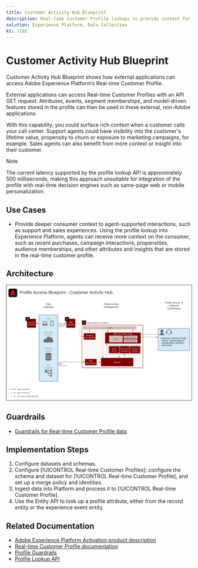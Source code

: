 ```yaml
---
title: Customer Activity Hub Blueprint
description: Real-time Customer Profile lookups to provide context for agent-assisted support and sales.
solution: Experience Platform, Data Collection
kt: 7195
---
```


# Customer Activity Hub Blueprint

Customer Activity Hub Blueprint shows how external applications can access Adobe Experience Platform’s Real-time Customer Profile.

External applications can access Real-time Customer Profiles with an API GET request. Attributes, events, segment memberships, and model-driven features stored in the profile can then be used in these external, non-Adobe applications.

With this capability, you could surface rich context when a customer calls your call center. Support agents could have visibility into the customer's lifetime value, propensity to churn or exposure to marketing campaigns, for example. Sales agents can also benefit from more context or insight into their customer.

>[!NOTE]
>
>The current latency supported by the profile lookup API is approximately 500 milliseconds, making this approach unsuitable for integration of the profile with real-time decision engines such as same-page web or mobile personalization. 

## Use Cases

* Provide deeper consumer context to agent-supported interactions, such as support and sales experiences. Using the profile lookup into Experience Platform, agents can receive more context on the consumer, such as recent purchases, campaign interactions, propensities, audience memberships, and other attributes and insights that are stored in the real-time customer profile.

## Architecture

<img src="assets/cah.svg" alt="Reference Architecture for the Customer Activity Hub Blueprint" style="border:1px solid #4a4a4a" />

## Guardrails

* [Guardrails for Real-time Customer Profile data](https://experienceleague.adobe.com/docs/experience-platform/profile/guardrails.html)

## Implementation Steps

1. Configure datasets and schemas.
1. Configure [!UICONTROL Real-time Customer Profiles]: configure the schema and dataset for [!UICONTROL Real-time Customer Profile], and set up a merge policy and identities.
1. Ingest data into Platform and process it to [!UICONTROL Real-time Customer Profile].
1. Use the Entity API to look up a profile attribute, either from the record entity or the experience event entity.

## Related Documentation

* [Adobe Experience Platform Activation product description](https://helpx.adobe.com/legal/product-descriptions/adobe-experience-platform0.html)
* [Real-time Customer Profile documentation](https://experienceleague.adobe.com/docs/experience-platform/profile/home.html?lang=en)
* [Profile Guardrails](https://experienceleague.adobe.com/docs/experience-platform/profile/guardrails.html)
* [Profile Lookup API](https://www.adobe.io/apis/experienceplatform/home/api-reference.html)
